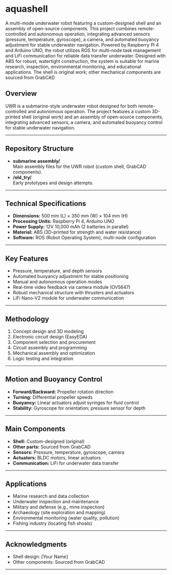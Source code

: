 # aquashell
 A multi-mode underwater robot featuring a custom-designed shell and an assembly of open-source components. This project combines remote-controlled and autonomous operation, integrating advanced sensors (pressure, temperature, gyroscope), a camera, and automated buoyancy adjustment for stable underwater navigation. Powered by Raspberry Pi 4 and Arduino UNO, the robot utilizes ROS for multi-node task management and LiFi communication for reliable data transfer underwater. Designed with ABS for robust, watertight construction, the system is suitable for marine research, inspection, environmental monitoring, and educational applications. The shell is original work; other mechanical components are sourced from GrabCAD

## Overview

UWR is a submarine-style underwater robot designed for both remote-controlled and autonomous operation. The project features a custom 3D-printed shell (original work) and an assembly of open-source components, integrating advanced sensors, a camera, and automated buoyancy control for stable underwater navigation.

---

## Repository Structure

- **submarine assembly/**  
  Main assembly files for the UWR robot (custom shell, GrabCAD components).
- **/old_try/**  
  Early prototypes and design attempts.

---

## Technical Specifications

- **Dimensions:** 500 mm (L) × 350 mm (W) × 104 mm (H)
- **Processing Units:** Raspberry Pi 4, Arduino UNO
- **Power Supply:** 12V 10,000 mAh (2 batteries in parallel)
- **Material:** ABS (3D-printed for strength and water resistance)
- **Software:** ROS (Robot Operating System), multi-node configuration

---

## Key Features

- Pressure, temperature, and depth sensors
- Automated buoyancy adjustment for stable positioning
- Manual and autonomous operation modes
- Real-time video feedback via camera module (OV5647)
- Robust mechanical structure with thrusters and actuators
- LiFi Nano-V2 module for underwater communication

---

## Methodology

1. Concept design and 3D modeling
2. Electronic circuit design (EasyEDA)
3. Component selection and procurement
4. Circuit assembly and programming
5. Mechanical assembly and optimization
6. Logic testing and integration

---

## Motion and Buoyancy Control

- **Forward/Backward:** Propeller rotation direction
- **Turning:** Differential propeller speeds
- **Buoyancy:** Linear actuators adjust syringes for fluid control
- **Stability:** Gyroscope for orientation; pressure sensor for depth

---

## Main Components

- **Shell:** Custom-designed (original)
- **Other parts:** Sourced from GrabCAD
- **Sensors:** Pressure, temperature, gyroscope, camera
- **Actuators:** BLDC motors, linear actuators
- **Communication:** LiFi for underwater data transfer

---

## Applications

- Marine research and data collection
- Underwater inspection and maintenance
- Military and defense (e.g., mine inspection)
- Archaeology (site exploration and mapping)
- Environmental monitoring (water quality, pollution)
- Fishing industry (locating fish shoals)

---

## Acknowledgments

- Shell design: [Your Name]
- Other components: Sourced from GrabCAD

---
